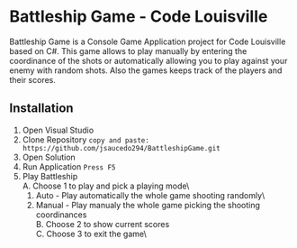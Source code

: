 # **Battleship Game** - Code Louisville

Battleship Game is a Console Game Application project for Code Louisville based on C#.
This game allows to play manually by entering the coordinance of the shots or automatically allowing you to play against your enemy with random shots. Also the games  keeps track of the players and their scores. 
 
## Installation
1. Open Visual Studio
2. Clone Repository
`copy and paste: https://github.com/jsaucedo294/BattleshipGame.git`
3. Open Solution
4. Run Application
`Press F5`
5. Play Battleship\
  A. Choose 1 to play and pick a playing mode\
     1. Auto - Play automatically the whole game shooting randomly\
     2. Manual - Play manualy the whole game picking the shooting coordinances\
  B. Choose 2 to show current scores\
  C. Choose 3 to exit the game\
